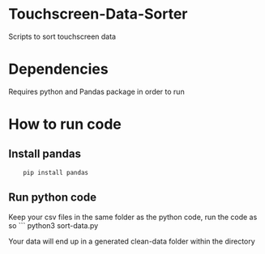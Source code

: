 # Touchscreen-Data-Sorter
Scripts to sort touchscreen data

# Dependencies
Requires python and Pandas package in order to run
 
# How to run code

## Install pandas
```
    pip install pandas
```

## Run python code
Keep your csv files in the same folder as the python code, run the code as so
    ```
        python3 sort-data.py

Your data will end up in a generated clean-data folder within the directory